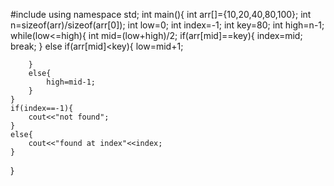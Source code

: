#include<iostream>
using namespace std;
int main(){
    int arr[]={10,20,40,80,100};
    int n=sizeof(arr)/sizeof(arr[0]);
    int low=0;
    int index=-1;
    int key=80;
    int high=n-1;
    while(low<=high){
        int mid=(low+high)/2;
        if(arr[mid]==key){
            index=mid;
            break;
        }
        else if(arr[mid]<key){
            low=mid+1;
            
        }
        else{
            high=mid-1;
        }
    }
    if(index==-1){
        cout<<"not found";
    }
    else{
        cout<<"found at index"<<index;
    }
}
